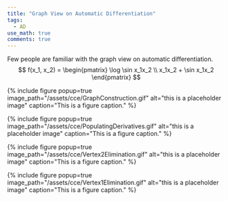 ```yaml
---
title: "Graph View on Automatic Differentiation"
tags:
  - AD
use_math: true
comments: true
---
```


Few people are familiar with the graph view on automatic differentiation.
$$
f(x_1, x_2) = \begin{pmatrix} \log \sin x_1x_2 \\ x_1x_2 + \sin x_1x_2 \end{pmatrix}
$$

{% include figure popup=true image_path="/assets/cce/GraphConstruction.gif" alt="this is a placeholder image" caption="This is a figure caption." %}

{% include figure popup=true image_path="/assets/cce/PopulatingDerivatives.gif" alt="this is a placeholder image" caption="This is a figure caption." %}

{% include figure popup=true image_path="/assets/cce/Vertex2Elimination.gif" alt="this is a placeholder image" caption="This is a figure caption." %}

{% include figure popup=true image_path="/assets/cce/Vertex1Elimination.gif" alt="this is a placeholder image" caption="This is a figure caption." %}


